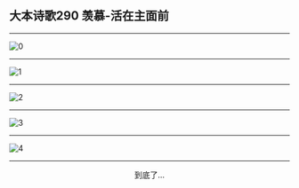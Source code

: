 
## 大本诗歌290 羡慕-活在主面前
        
<div id="aplayer0"></div>

---

<img alt="0" data-original="https://cdn.jsdelivr.net/gh/k34869/shi/data/d0289/0">

---

<img alt="1" data-original="https://cdn.jsdelivr.net/gh/k34869/shi/data/d0289/1">

---

<img alt="2" data-original="https://cdn.jsdelivr.net/gh/k34869/shi/data/d0289/2">

---

<img alt="3" data-original="https://cdn.jsdelivr.net/gh/k34869/shi/data/d0289/3">

---

<img alt="4" data-original="https://cdn.jsdelivr.net/gh/k34869/shi/data/d0289/4">

---

<p style="text-align: center">到底了...</p>

<script src="/js/dist-view.js"></script>

<script>
MAIN.id = 'd0289';
        
const ap0 = new APlayer({
    container: document.getElementById('aplayer0'),
    volume: 1,
    loop: 'none',
    preload: 'none',
    audio: [{
        name: '大本诗歌290.mp3',
        artist: '大本诗歌',
        url: 'https://res.wx.qq.com/voice/getvoice?mediaid=MzI0NTk3MDM5M18yMjQ3NDkxMDQz',
        cover: '/favicon'
    }]
});
</script>
